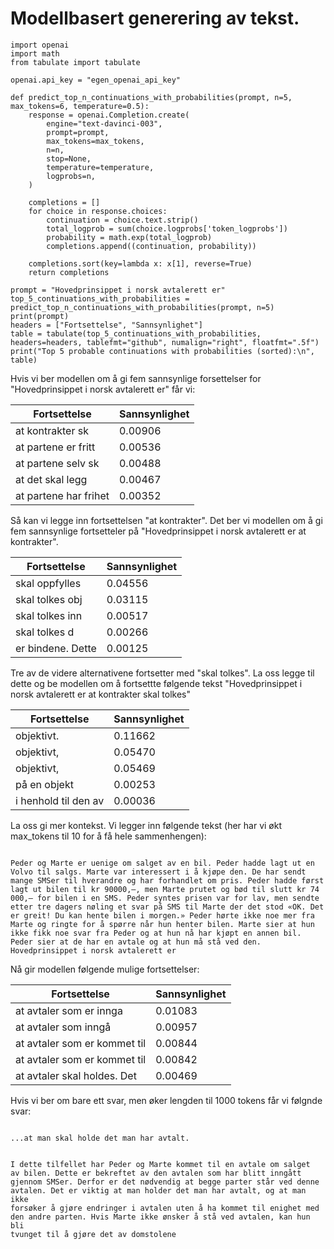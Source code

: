 # Modellbasert generering av tekst.

```
import openai
import math
from tabulate import tabulate

openai.api_key = "egen_openai_api_key"

def predict_top_n_continuations_with_probabilities(prompt, n=5, max_tokens=6, temperature=0.5):
    response = openai.Completion.create(
        engine="text-davinci-003",
        prompt=prompt,
        max_tokens=max_tokens,
        n=n,
        stop=None,
        temperature=temperature,
        logprobs=n,
    )

    completions = []
    for choice in response.choices:
        continuation = choice.text.strip()
        total_logprob = sum(choice.logprobs['token_logprobs'])
        probability = math.exp(total_logprob)
        completions.append((continuation, probability))

    completions.sort(key=lambda x: x[1], reverse=True)
    return completions

prompt = "Hovedprinsippet i norsk avtalerett er"
top_5_continuations_with_probabilities = predict_top_n_continuations_with_probabilities(prompt, n=5)
print(prompt)
headers = ["Fortsettelse", "Sannsynlighet"]
table = tabulate(top_5_continuations_with_probabilities, headers=headers, tablefmt="github", numalign="right", floatfmt=".5f")
print("Top 5 probable continuations with probabilities (sorted):\n", table)

```

Hvis vi ber modellen om å gi fem sannsynlige forsettelser for "Hovedprinsippet i norsk avtalerett er" får vi:

| Fortsettelse          |   Sannsynlighet |
|-----------------------|-----------------|
| at kontrakter sk      |         0.00906 |
| at partene er fritt   |         0.00536 |
| at partene selv sk    |         0.00488 |
| at det skal legg      |         0.00467 |
| at partene har frihet |         0.00352 |

Så kan vi legge inn fortsettelsen "at kontrakter". Det ber vi modellen om å gi fem sannsynlige fortsetteler på "Hovedprinsippet i norsk avtalerett er at kontrakter".

| Fortsettelse      |   Sannsynlighet |
|-------------------|-----------------|
| skal oppfylles    |         0.04556 |
| skal tolkes obj   |         0.03115 |
| skal tolkes inn   |         0.00517 |
| skal tolkes d     |         0.00266 |
| er bindene. Dette |         0.00125 |

Tre av de videre alternativene fortsetter med "skal tolkes". La oss legge til dette og be modellen om å fortsettte følgende tekst "Hovedprinsippet i norsk avtalerett er at kontrakter skal tolkes"

| Fortsettelse         |   Sannsynlighet |
|----------------------|-----------------|
| objektivt.           |         0.11662 |
| objektivt,           |         0.05470 |
| objektivt,           |         0.05469 |
| på en objekt         |         0.00253 |
| i henhold til den av |         0.00036 |


La oss gi mer kontekst. Vi legger inn følgende tekst (her har vi økt max_tokens til 10 for å få hele sammenhengen):

<code>
Peder og Marte er uenige om salget av en bil. Peder hadde lagt ut en Volvo til salgs. Marte var interessert i å kjøpe den. De har sendt mange SMSer til hverandre og har forhandlet om pris. Peder hadde først lagt ut bilen til kr 90000,–, men Marte prutet og bød til slutt kr 74 000,– for bilen i en SMS. Peder syntes prisen var for lav, men sendte etter tre dagers nøling et svar på SMS til Marte der det stod «OK. Det er greit! Du kan hente bilen i morgen.» Peder hørte ikke noe mer fra Marte og ringte for å spørre når hun henter bilen. Marte sier at hun ikke fikk noe svar fra Peder og at hun nå har kjøpt en annen bil. Peder sier at de har en avtale og at hun må stå ved den. Hovedprinsippet i norsk avtalerett er
</code>

Nå gir modellen følgende mulige fortsettelser:

| Fortsettelse                 |   Sannsynlighet |
|------------------------------|-----------------|
| at avtaler som er innga      |         0.01083 |
| at avtaler som inngå        |         0.00957 |
| at avtaler som er kommet til |         0.00844 |
| at avtaler som er kommet til |         0.00842 |
| at avtaler skal holdes. Det  |         0.00469 |


Hvis vi ber om bare ett svar, men øker lengden til 1000 tokens får vi følgnde svar:

<code>
...at man skal holde det man har avtalt.

I dette tilfellet har Peder og Marte kommet til en avtale om salget av bilen. Dette er bekreftet av den avtalen som har blitt inngått gjennom SMSer. Derfor er det nødvendig at begge parter står ved denne avtalen. Det er viktig at man holder det man har avtalt, og at man ikke forsøker å gjøre endringer i avtalen uten å ha kommet til enighet med den andre parten. Hvis Marte ikke ønsker å stå ved avtalen, kan hun bli tvunget til å gjøre det av domstolene
</code>
